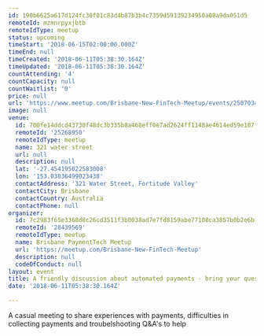 ```yaml
---
id: 190b6625a617d124fc30f01c83d4b87b3b4c7359d59139234950a08a9da051d5
remoteId: mzmnrpyxjbtb
remoteIdType: meetup
status: upcoming
timeStart: '2018-06-15T02:00:00.000Z'
timeEnd: null
timeCreated: '2018-06-11T05:38:30.164Z'
timeUpdated: '2018-06-11T05:38:30.164Z'
countAttending: '4'
countCapacity: null
countWaitlist: '0'
price: null
url: 'https://www.meetup.com/Brisbane-New-FinTech-Meetup/events/250703401/'
image: null
venue:
  id: 700fe14ddcd43730f48dc3b335b8a468eff0e7ad2624ff1148ae4614ed59e187
  remoteId: '25268950'
  remoteIdType: meetup
  name: 321 water street
  url: null
  description: null
  lat: '-27.454195022583008'
  lon: '153.03036499023438'
  contactAddress: '321 Water Street, Fortitude Valley'
  contactCity: Brisbane
  contactCountry: Australia
  contactPhone: null
organizer:
  id: 7c2983f65e3368d8c26cd3511f3b0038ad7e7fd8159abe77108ca3857b0b2e6b
  remoteId: '28439569'
  remoteIdType: meetup
  name: Brisbane PaymentTech Meetup
  url: 'https://meetup.com/Brisbane-New-FinTech-Meetup'
  description: null
  codeOfConduct: null
layout: event
title: A friendly discussion about automated payments - bring your questions!
date: '2018-06-11T05:38:30.164Z'

---
```

<p>A casual meeting to share experiences with payments, difficulties in collecting payments and troubelshooting Q&amp;A's to help</p>
